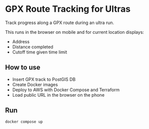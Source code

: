 # GPX Route Tracking for Ultras

Track progress along a GPX route during an ultra run. 

This runs in the browser on mobile and for current location displays:

- Address
- Distance completed
- Cutoff time given time limit

## How to use

- Insert GPX track to PostGIS DB
- Create Docker images
- Deploy to AWS with Docker Compose and Terraform
- Load public URL in the browser on the phone

## Run

```
docker compose up
```

